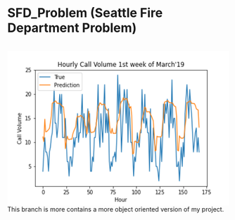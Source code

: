 # SFD_Problem (Seattle Fire Department Problem)
<br>
<img src="https://github.com/neuhart/SFD_Problem/blob/refactor/Hourly%20Call%20Volume%201st%20week%20March'19.png" height="350" width="550" align="center"> <br>
This branch is more contains a more object oriented version of my project.
